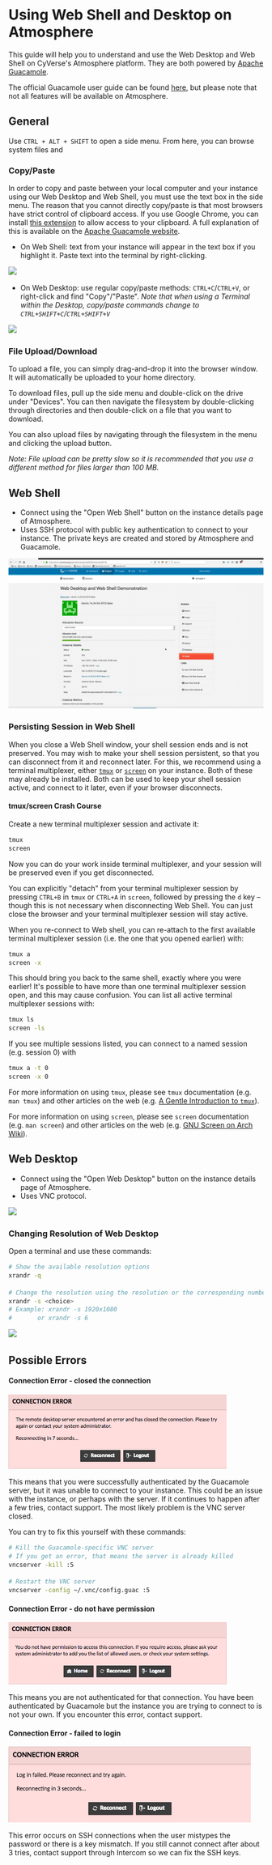 # Using Web Shell and Desktop on Atmosphere

This guide will help you to understand and use the Web Desktop and Web Shell on CyVerse's Atmosphere platform. They are both powered by [Apache Guacamole](https://guacamole.apache.org/).

The official Guacamole user guide can be found [here](https://guacamole.apache.org/doc/gug/users-guide.html), but please note that not all features will be available on Atmosphere.

## General

Use `CTRL + ALT + SHIFT` to open a side menu. From here, you can browse system files and

### Copy/Paste

In order to copy and paste between your local computer and your instance using our Web Desktop and Web Shell, you must use the text box in the side menu. The reason that you cannot directly copy/paste is that most browsers have strict control of clipboard access. If you use Google Chrome, you can install [this extension](https://chrome.google.com/webstore/detail/clipboard-permission-mana/ipbhneeanpgkaleihlknhjiaamobkceh) to allow access to your clipboard. A full explanation of this is available on the [Apache Guacamole website](https://guacamole.apache.org/faq/#clipboard).

- On Web Shell: text from your instance will appear in the text box if you highlight it. Paste text into the terminal by right-clicking.

![](./media/guac_shell_copypaste.gif)

- On Web Desktop: use regular copy/paste methods: `CTRL+C`/`CTRL+V`, or right-click and find "Copy"/"Paste". _Note that when using a Terminal within the Desktop, copy/paste commands change to `CTRL+SHIFT+C`/`CTRL+SHIFT+V`_

![](./media/guac_desktop_copypaste.gif)


### File Upload/Download

To upload a file, you can simply drag-and-drop it into the browser window. It will automatically be uploaded to your home directory.

To download files, pull up the side menu and double-click on the drive under "Devices". You can then navigate the filesystem by double-clicking through directories and then double-click on a file that you want to download.

You can also upload files by navigating through the filesystem in the menu and clicking the upload button.

_Note: File upload can be pretty slow so it is recommended that you use a different method for files larger than 100 MB._


## Web Shell

- Connect using the "Open Web Shell" button on the instance details page of Atmosphere.
- Uses SSH protocol with public key authentication to connect to your instance. The private keys are created and stored by Atmosphere and Guacamole.

![](./media/guac_open_shell.gif)


### Persisting Session in Web Shell

When you close a Web Shell window, your shell session ends and is not preserved. You may wish to make your shell session persistent, so that you can disconnect from it and reconnect later. For this, we recommend using a terminal multiplexer, either [`tmux`](https://en.wikipedia.org/wiki/Tmux) or [`screen`](https://en.wikipedia.org/wiki/GNU_Screen) on your instance. Both of these may already be installed. Both can be used to keep your shell session active, and connect to it later, even if your browser disconnects.


#### tmux/screen Crash Course

Create a new terminal multiplexer session and activate it:

```bash
tmux
screen
```

Now you can do your work inside terminal multiplexer, and your session will be preserved even if you get disconnected.

You can explicitly "detach" from your terminal multiplexer session by pressing `CTRL+B` in `tmux` or `CTRL+A` in `screen`, followed by pressing the `d` key – though this is not necessary when disconnecting Web Shell. You can just close the browser and your terminal multiplexer session will stay active.

When you re-connect to Web shell, you can re-attach to the first available terminal multiplexer session (i.e. the one that you opened earlier) with:

```bash
tmux a
screen -x
```

This should bring you back to the same shell, exactly where you were earlier! It's possible to have more than one terminal multiplexer session open, and this may cause confusion. You can list all active terminal multiplexer sessions with:

```bash
tmux ls
screen -ls
```

If you see multiple sessions listed, you can connect to a named session (e.g. session 0) with

```bash
tmux a -t 0
screen -x 0
```

For more information on using `tmux`, please see `tmux` documentation (e.g. `man tmux`) and other articles on the web (e.g. [A Gentle Introduction to `tmux`](https://hackernoon.com/a-gentle-introduction-to-tmux-8d784c404340)).

For more information on using `screen`, please see `screen` documentation (e.g. `man screen`) and other articles on the web (e.g. [GNU Screen on Arch Wiki](https://wiki.archlinux.org/index.php/GNU_Screen)).


## Web Desktop

- Connect using the "Open Web Desktop" button on the instance details page of Atmosphere.
- Uses VNC protocol.

![](./media/guac_open_desktop.gif)


### Changing Resolution of Web Desktop

Open a terminal and use these commands:

```bash
# Show the available resolution options
xrandr -q

# Change the resolution using the resolution or the corresponding number.
xrandr -s <choice>
# Example: xrandr -s 1920x1080
#       or xrandr -s 6
```

![](./media/guac_change_resolution.gif)


## Possible Errors

#### Connection Error - closed the connection

![](./media/guac_connection_error.png)

This means that you were successfully authenticated by the Guacamole server, but it was unable to connect to your instance. This could be an issue with the instance, or perhaps with the server. If it continues to happen after a few tries, contact support. The most likely problem is the VNC server closed.

You can try to fix this yourself with these commands:

```bash
# Kill the Guacamole-specific VNC server
# If you get an error, that means the server is already killed
vncserver -kill :5

# Restart the VNC server
vncserver -config ~/.vnc/config.guac :5
```


#### Connection Error - do not have permission

![](./media/guac_perm_err.png)

This means you are not authenticated for that connection. You have been authenticated by Guacamole but the instance you are trying to connect to is not your own. If you encounter this error, contact support.


#### Connection Error -  failed to login

![](./media/guac_login_fail.png)

This error occurs on SSH connections when the user mistypes the password or there is a key mismatch. If you still cannot connect after about 3 tries, contact support through Intercom so we can fix the SSH keys.

